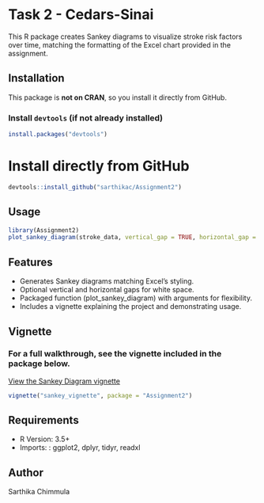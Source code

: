 # Task 2 - Cedars-Sinai

This R package creates Sankey diagrams to visualize stroke risk factors over time, matching the formatting of the Excel chart provided in the assignment. 

## Installation

This package is **not on CRAN**, so you install it directly from GitHub.

### Install `devtools` (if not already installed)
```r
install.packages("devtools")
```
# Install directly from GitHub
```r
devtools::install_github("sarthikac/Assignment2")
```
## Usage
```r
library(Assignment2)
plot_sankey_diagram(stroke_data, vertical_gap = TRUE, horizontal_gap = TRUE)
```

## Features
- Generates Sankey diagrams matching Excel’s styling.
- Optional vertical and horizontal gaps for white space.
- Packaged function (plot_sankey_diagram) with arguments for flexibility.
- Includes a vignette explaining the project and demonstrating usage.

## Vignette
### For a full walkthrough, see the vignette included in the package below.
[View the Sankey Diagram vignette](https://sarthikac.github.io/Assignment2/)
```r
vignette("sankey_vignette", package = "Assignment2")
```

## Requirements
- R Version: 3.5+
- Imports: : ggplot2, dplyr, tidyr, readxl

## Author
Sarthika Chimmula
